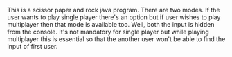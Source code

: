 This is a scissor paper and rock java program.
There are two modes. If the user wants to play single player there's an option but if user wishes to play multiplayer then that mode is available too. 
Well, both the input is hidden from the console. It's not mandatory for single player but while playing multiplayer this is essential so that the another user won't be able to find the input of first user.
